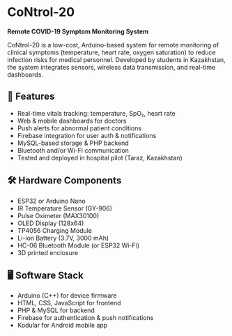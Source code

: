 # CoNtrol-20

**Remote COVID-19 Symptom Monitoring System**

CoNtrol-20 is a low-cost, Arduino-based system for remote monitoring of clinical symptoms (temperature, heart rate, oxygen saturation) to reduce infection risks for medical personnel. Developed by students in Kazakhstan, the system integrates sensors, wireless data transmission, and real-time dashboards.

## 🔧 Features

- Real-time vitals tracking: temperature, SpO₂, heart rate
- Web & mobile dashboards for doctors
- Push alerts for abnormal patient conditions
- Firebase integration for user auth & notifications
- MySQL-based storage & PHP backend
- Bluetooth and/or Wi-Fi communication
- Tested and deployed in hospital pilot (Taraz, Kazakhstan)

## 🛠️ Hardware Components

- ESP32 or Arduino Nano
- IR Temperature Sensor (GY-906)
- Pulse Oximeter (MAX30100)
- OLED Display (128x64)
- TP4056 Charging Module
- Li-ion Battery (3.7V, 3000 mAh)
- HC-06 Bluetooth Module (or ESP32 Wi-Fi)
- 3D printed enclosure

## 🖥️ Software Stack

- Arduino (C++) for device firmware
- HTML, CSS, JavaScript for frontend
- PHP & MySQL for backend
- Firebase for authentication & push notifications
- Kodular for Android mobile app
